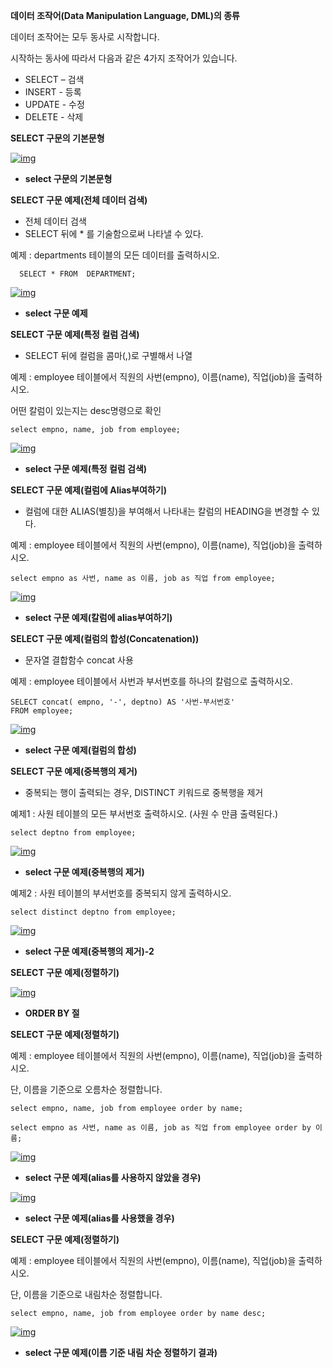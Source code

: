 **데이터 조작어(Data Manipulation Language, DML)의 종류**

데이터 조작어는 모두 동사로 시작합니다.

시작하는 동사에 따라서 다음과 같은 4가지 조작어가 있습니다.

- SELECT – 검색
- INSERT - 등록
- UPDATE - 수정
- DELETE - 삭제



**SELECT 구문의 기본문형**

[![img](https://cphinf.pstatic.net/mooc/20180131_187/1517374752273Ba8n9_PNG/2_8_2_select__.PNG?type=w760)](https://www.boostcourse.org/web326/lecture/258484/?isDesc=false#)

- **select 구문의 기본문형**

**SELECT 구문 예제(전체 데이터 검색)**

- 전체 데이터 검색
- SELECT 뒤에 * 를 기술함으로써 나타낼 수 있다.

예제 : departments 테이블의 모든 데이터를 출력하시오.

```markup
  SELECT * FROM  DEPARTMENT;
```

[![img](https://cphinf.pstatic.net/mooc/20180131_204/15173752726665yfHB_PNG/2_8_2_select__.png?type=w760)](https://www.boostcourse.org/web326/lecture/258484/?isDesc=false#)

- **select 구문 예제**

**SELECT 구문 예제(특정 컬럼 검색)**

- SELECT 뒤에 컬럼을 콤마(,)로 구별해서 나열

예제 : employee 테이블에서 직원의 사번(empno), 이름(name), 직업(job)을 출력하시오.

어떤 칼럼이 있는지는 desc명령으로 확인

```markup
select empno, name, job from employee;
```

[![img](https://cphinf.pstatic.net/mooc/20180131_242/1517375406686GtLK0_PNG/2_8_2_select__%28__%29.png?type=w760)](https://www.boostcourse.org/web326/lecture/258484/?isDesc=false#)

- **select 구문 예제(특정 컬럼 검색)**

**SELECT 구문 예제(컬럼에 Alias부여하기)**

- 컬럼에 대한 ALIAS(별칭)을 부여해서 나타내는 칼럼의 HEADING을 변경할 수 있다.

예제 : employee 테이블에서 직원의 사번(empno), 이름(name), 직업(job)을 출력하시오.

```markup
select empno as 사번, name as 이름, job as 직업 from employee;
```

[![img](https://cphinf.pstatic.net/mooc/20180131_241/1517375599282HCWV3_PNG/2_8_2_select__%28_alias%29.png?type=w760)](https://www.boostcourse.org/web326/lecture/258484/?isDesc=false#)

- **select 구문 예제(칼럼에 alias부여하기)**

**SELECT 구문 예제(컬럼의 합성(Concatenation))**

- 문자열 결합함수 concat 사용

예제 : employee 테이블에서 사번과 부서번호를 하나의 칼럼으로 출력하시오.

```markup
SELECT concat( empno, '-', deptno) AS '사번-부서번호' 
FROM employee;
```

[![img](https://cphinf.pstatic.net/mooc/20180131_100/1517375714196vQgJz_PNG/2_8_2_select__%28_%29.png?type=w760)](https://www.boostcourse.org/web326/lecture/258484/?isDesc=false#)

- **select 구문 예제(컬럼의 합성)**

**SELECT 구문 예제(중복행의 제거)**

- 중복되는 행이 출력되는 경우, DISTINCT 키워드로 중복행을 제거

예제1 : 사원 테이블의 모든 부서번호 출력하시오. (사원 수 만큼 출력된다.)

```markup
select deptno from employee;
```

[![img](https://cphinf.pstatic.net/mooc/20180131_181/1517375842547vAATO_PNG/2_8_2_select__%28_%29.png?type=w760)](https://www.boostcourse.org/web326/lecture/258484/?isDesc=false#)

- **select 구문 예제(중복행의 제거)**

예제2 : 사원 테이블의 부서번호를 중복되지 않게 출력하시오.

```markup
select distinct deptno from employee;
```

[![img](https://cphinf.pstatic.net/mooc/20180131_259/1517375862194IANYL_PNG/2_8_2_select__%28_%29-2.png?type=w760)](https://www.boostcourse.org/web326/lecture/258484/?isDesc=false#)

- **select 구문 예제(중복행의 제거)-2**

**SELECT 구문 예제(정렬하기)**

[![img](https://cphinf.pstatic.net/mooc/20180227_237/15196955203980m2pE_PNG/2.PNG?type=w760)](https://www.boostcourse.org/web326/lecture/258484/?isDesc=false#)

- **ORDER BY 절**

**SELECT 구문 예제(정렬하기)**

예제 : employee 테이블에서 직원의 사번(empno), 이름(name), 직업(job)을 출력하시오.

단, 이름을 기준으로 오름차순 정렬합니다.

```markup
select empno, name, job from employee order by name;

select empno as 사번, name as 이름, job as 직업 from employee order by 이름;
```

[![img](https://cphinf.pstatic.net/mooc/20180131_293/1517376141070o18OB_PNG/2_8_2_select__%28alias___%29.png?type=w760)](https://www.boostcourse.org/web326/lecture/258484/?isDesc=false#)

- **select 구문 예제(alias를 사용하지 않았을 경우)**

[![img](https://cphinf.pstatic.net/mooc/20180131_190/15173761881889EX9u_PNG/2_8_2_select__%28alias__%29.png?type=w760)](https://www.boostcourse.org/web326/lecture/258484/?isDesc=false#)

- **select 구문 예제(alias를 사용했을 경우)**

**SELECT 구문 예제(정렬하기)**

예제 : employee 테이블에서 직원의 사번(empno), 이름(name), 직업(job)을 출력하시오.

단, 이름을 기준으로 내림차순 정렬합니다.

```markup
select empno, name, job from employee order by name desc;
```

[![img](https://cphinf.pstatic.net/mooc/20180131_124/15173762661850euMv_PNG/2_8_2_select__%28_____%29.png?type=w760)](https://www.boostcourse.org/web326/lecture/258484/?isDesc=false#)

- **select 구문 예제(이름 기준 내림 차순 정렬하기 결과)**